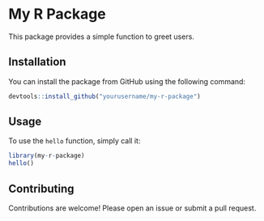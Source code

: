 # My R Package

This package provides a simple function to greet users.

## Installation

You can install the package from GitHub using the following command:

```R
devtools::install_github("yourusername/my-r-package")
```

## Usage

To use the `hello` function, simply call it:

```R
library(my-r-package)
hello()
```

## Contributing

Contributions are welcome! Please open an issue or submit a pull request.